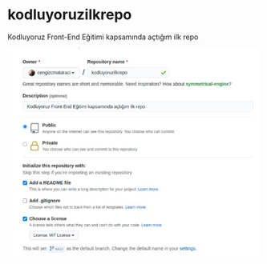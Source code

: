 # kodluyoruzilkrepo
Kodluyoruz  Front-End Eğitimi kapsamında açtığım ilk repo

![patika proje resmi](patikaproje.jpeg)
